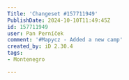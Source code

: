 ```yaml
---
Title: 'Changeset #157711949'
PublishDate: 2024-10-10T11:49:45Z
id: 157711949
user: Pan Perníček
comment: '#Mapycz - Added a new camp'
created_by: iD 2.30.4
tags:
- Montenegro

---
```

